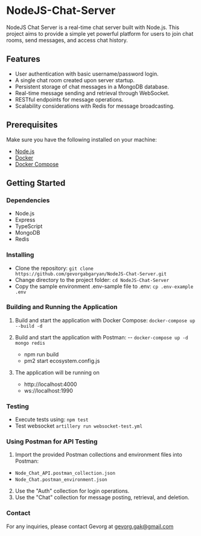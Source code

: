 # NodeJS-Chat-Server
NodeJS Chat Server is a real-time chat server built with Node.js. This project aims to provide a simple yet powerful platform for users to join chat rooms, send messages, and access chat history.

## Features

- User authentication with basic username/password login.
- A single chat room created upon server startup.
- Persistent storage of chat messages in a MongoDB database.
- Real-time message sending and retrieval through WebSocket.
- RESTful endpoints for message operations.
- Scalability considerations with Redis for message broadcasting.

## Prerequisites

Make sure you have the following installed on your machine:

- [Node.js](https://nodejs.org/)
- [Docker](https://www.docker.com/)
- [Docker Compose](https://docs.docker.com/compose/)

## Getting Started

### Dependencies

- Node.js
- Express
- TypeScript
- MongoDB
- Redis

### Installing
- Clone the repository: `git clone https://github.com/gevorgabgaryan/NodeJS-Chat-Server.git`
- Change directory to the project folder: `cd NodeJS-Chat-Server`
- Copy the sample environment  .env-sample  file to .env: `cp .env-example .env`


### Building and Running the Application

   1. Build and start the application with Docker Compose: `docker-compose up --build -d`

   2.  Build and start the application with Postman:
       -- `docker-compose up -d mongo redis`
       - npm run build
       - pm2 start ecosystem.config.js


   2. The application will be running on
      -  http://localhost:4000
      -  ws://localhost:1990

### Testing

- Execute tests using: `npm test`
- Test websocket  `artillery run websocket-test.yml`

### Using Postman for API Testing

1. Import the provided Postman collections and environment files into Postman:
 - `Node_Chat_API.postman_collection.json`
 - `Node_Chat.postman_environment.json`
2. Use the "Auth" collection for login operations.
3. Use the "Chat" collection for message posting, retrieval, and deletion.
### Contact
   For any inquiries, please contact Gevorg
   at gevorg.gak@gmail.com